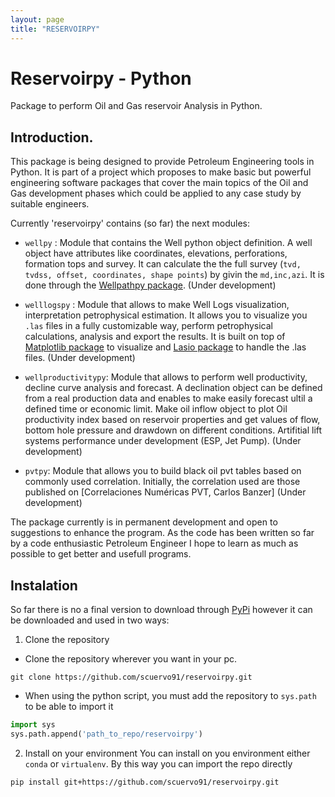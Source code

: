 ```yaml
---
layout: page
title: "RESERVOIRPY"
---
```

# Reservoirpy - Python

Package to perform Oil and Gas reservoir Analysis in Python. 

## Introduction.
This package is being designed to provide Petroleum Engineering tools in Python. It is part of a project which proposes to make basic but powerful engineering software packages that cover the main topics of the Oil and Gas development phases which could be applied to any case study by suitable engineers.

Currently 'reservoirpy' contains (so far) the next modules:

* `wellpy` : Module that contains the Well python object definition. A well object have attributes like coordinates, elevations, perforations, formation tops and survey. It can calculate the the full survey (`tvd, tvdss, offset, coordinates, shape points`) by givin the `md,inc,azi`. It is done through the [Wellpathpy package](https://github.com/Zabamund/wellpathpy).
(Under development)

* `welllogspy` : Module that allows to make Well Logs visualization, interpretation petrophysical estimation. It allows you to visualize you `.las` files in a fully customizable way, perform petrophysical calculations, analysis and export the results. It is built on top of [Matplotlib package](https://matplotlib.org/) to visualize and [Lasio package](https://github.com/kinverarity1/lasio) to handle the .las files. (Under development)

* `wellproductivitypy`: Module that allows to perform well productivity, decline curve analysis and forecast. A declination object can be defined from a real production data and enables to make easily forecast ultil a defined time or economic limit. Make oil inflow object to plot Oil productivity index based on reservoir properties and get values of flow, bottom hole pressure and drawdown on different conditions. Artifitial lift systems performance under development (ESP, Jet Pump). (Under development)

* `pvtpy`: Module that allows you to build black oil pvt tables based on commonly used correlation. Initially, the correlation used are those published on [Correlaciones Numéricas PVT, Carlos Banzer] (Under development)

The package currently is in permanent development and open to suggestions to enhance the program.  As the code has been written so far by a code enthusiastic Petroleum Engineer I hope to learn as much as possible to get better and usefull programs.

## Instalation

So far there is no a final version to download through [PyPi](https://pypi.org/) however it can be downloaded and used in two ways:

1. Clone the repository
* Clone the repository wherever you want in your pc.
```
git clone https://github.com/scuervo91/reservoirpy.git
```
* When using the python script, you must add the repository to `sys.path` to be able to import it
```python
import sys
sys.path.append('path_to_repo/reservoirpy')
```

2. Install on your environment 
You can install on you environment either `conda` or `virtualenv`. By this way you can import the repo directly
```
pip install git+https://github.com/scuervo91/reservoirpy.git
```



